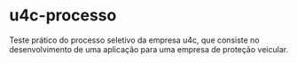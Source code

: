 # u4c-processo
Teste prático do processo seletivo da empresa u4c, que consiste no desenvolvimento de uma aplicação para uma empresa de proteção veicular.

